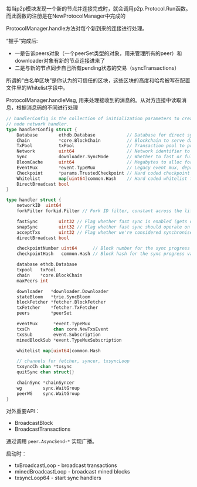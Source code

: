 每当p2p模块发现一个新的节点并连接完成时，就会调用p2p.Protocol.Run函数。而此函数的注册是在NewProtocolManager中完成的

ProtocolManager.handle方法对每个新到来的连接进行处理。

“握手”完成后:

* 一是告诉peers对象（一个peerSet类型的对象，用来管理所有的peer）和downloader对象有新的节点连接进来了
* 二是与新的节点同步自己所有pending状态的交易（syncTransactions）

所谓的“白名单区块”是你认为的可信任的区块，这些区块的高度和哈希被写在配置文件里的Whitelist字段中。

ProtocolManager.handleMsg, 用来处理接收到的消息的。从对方连接中读取消息，根据消息码的不同进行处理

```go
// handlerConfig is the collection of initialization parameters to create a full
// node network handler.
type handlerConfig struct {
    Database        ethdb.Database            // Database for direct sync insertions
    Chain           *core.BlockChain          // Blockchain to serve data from
    TxPool          txPool                    // Transaction pool to propagate from
    Network         uint64                    // Network identifier to adfvertise
    Sync            downloader.SyncMode       // Whether to fast or full sync
    BloomCache      uint64                    // Megabytes to alloc for fast sync bloom
    EventMux        *event.TypeMux            // Legacy event mux, deprecate for `feed`
    Checkpoint      *params.TrustedCheckpoint // Hard coded checkpoint for sync challenges
    Whitelist       map[uint64]common.Hash    // Hard coded whitelist for sync challenged
    DirectBroadcast bool
}

type handler struct {
    networkID  uint64
    forkFilter forkid.Filter // Fork ID filter, constant across the lifetime of the node

    fastSync        uint32 // Flag whether fast sync is enabled (gets disabled if we already have blocks)
    snapSync        uint32 // Flag whether fast sync should operate on top of the snap protocol
    acceptTxs       uint32 // Flag whether we're considered synchronised (enables transaction processing)
    directBroadcast bool

    checkpointNumber uint64      // Block number for the sync progress validator to cross reference
    checkpointHash   common.Hash // Block hash for the sync progress validator to cross reference

    database ethdb.Database
    txpool   txPool
    chain    *core.BlockChain
    maxPeers int

    downloader   *downloader.Downloader
    stateBloom   *trie.SyncBloom
    blockFetcher *fetcher.BlockFetcher
    txFetcher    *fetcher.TxFetcher
    peers        *peerSet

    eventMux      *event.TypeMux
    txsCh         chan core.NewTxsEvent
    txsSub        event.Subscription
    minedBlockSub *event.TypeMuxSubscription

    whitelist map[uint64]common.Hash

    // channels for fetcher, syncer, txsyncLoop
    txsyncCh chan *txsync
    quitSync chan struct{}

    chainSync *chainSyncer
    wg        sync.WaitGroup
    peerWG    sync.WaitGroup
}
```

对外重要API：

* BroadcastBlock
* BroadcastTransactions

通过调用 `peer.AsyncSend-*` 实现广播。

启动时：

* txBroadcastLoop - broadcast transactions
* minedBroadcastLoop - broadcast mined blocks
* txsyncLoop64 - start sync handlers



